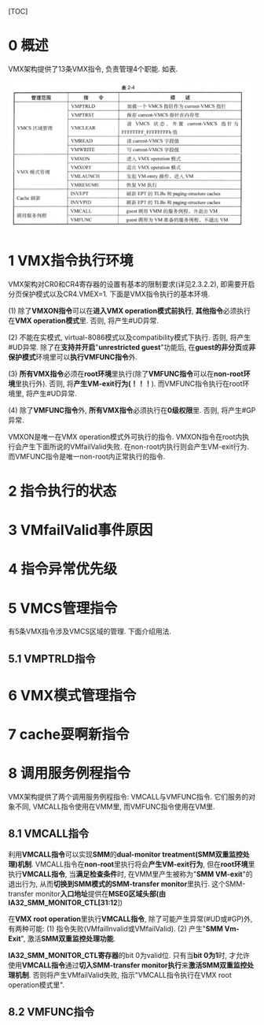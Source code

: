 [TOC]

# 0 概述

VMX架构提供了13条VMX指令, 负责管理4个职能. 如表.

![config](./images/5.png)

# 1 VMX指令执行环境

VMX架构对CR0和CR4寄存器的设置有基本的限制要求(详见2.3.2.2), 即需要开启分页保护模式以及CR4.VMEX=1. 下面是VMX指令执行的基本环境.

(1) 除了**VMXON指令**可以在**进入VMX operation模式前执行**, **其他指令**必须执行在**VMX operation模式**里. 否则, 将产生\#UD异常.

(2) 不能在实模式, virtual\-8086模式以及compatibility模式下执行. 否则, 将产生\#UD异常. 除了在**支持并开启**"**unrestricted guest**"功能后, 在**guest的非分页**或**非保护模式**环境里可以**执行VMFUNC指令**外.

(3) **所有VMX指令**必须在**root环境**里执行(除了**VMFUNC指令**可以在**non\-root环境**里执行外). 否则, 将**产生VM\-exit行为(！！！**). 而VMFUNC指令执行在root环境里, 将产生\#UD异常.

(4) 除了**VMFUNC指令**外, **所有VMX指令**必须执行在**0级权限**里. 否则, 将产生\#GP异常.

VMXON是唯一在VMX operation模式外可执行的指令. VMXON指令在root内执行会产生下面所说的VMfailValid失败. 在non\-root内执行则会产生VM\-exit行为. 而VMFUNC指令是唯一non\-root内正常执行的指令.

# 2 指令执行的状态

# 3 VMfailValid事件原因

# 4 指令异常优先级

# 5 VMCS管理指令

有5条VMX指令涉及VMCS区域的管理. 下面介绍用法.

## 5.1 VMPTRLD指令

# 6 VMX模式管理指令

# 7 cache耍啊新指令

# 8 调用服务例程指令

VMX架构提供了两个调用服务例程指令: VMCALL与VMFUNC指令. 它们服务的对象不同, VMCALL指令使用在VMM里, 而VMFUNC指令使用在VM里.

## 8.1 VMCALL指令

利用**VMCALL指令**可以实现**SMM**的**dual\-monitor treatment(SMM双重监控处理)机制**. VMCALL指令在**non\-root**里执行将会**产生VM\-exit行为**, 但在**root环境**里执行**VMCALL指令**, 当**满足检查条件**时, 在VMM里产生被称为"**SMM VM\-exit**"的退出行为, 从而**切换到SMM模式的SMM\-transfer monitor**里执行. 这个SMM\-transfer monitor**入口地址**提供在**MSEG区域头部(由IA32\_SMM\_MONITOR\_CTL\[31:12**\])

在**VMX root operation**里执行**VMCALL指令**, 除了可能产生异常(\#UD或\#GP)外, 有两种可能: (1) 指令失败(VMfailInvalid或VMfailValid). (2) 产生"**SMM Vm\-Exit**", 激活**SMM双重监控处理功能**.

**IA32\_SMM\_MONITOR\_CTL寄存器**的bit 0为valid位. 只有当**bit 0为1**时, 才允许使用**VMCALL指令**通过**切入SMM\-transfer monitor执行**来**激活SMM双重监控处理机制**. 否则将产生VMfailValid失败, 指示"VMCALL指令执行在VMX root operation模式里".

## 8.2 VMFUNC指令

